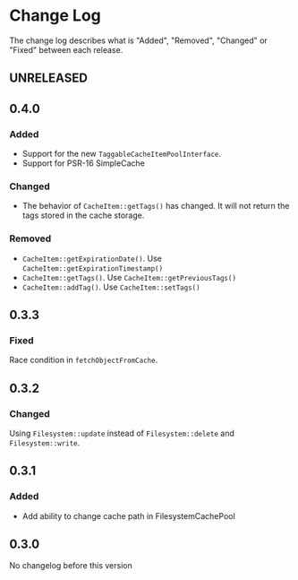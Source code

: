 # Change Log

The change log describes what is "Added", "Removed", "Changed" or "Fixed" between each release. 

## UNRELEASED
## 0.4.0

### Added

* Support for the new `TaggableCacheItemPoolInterface`. 
* Support for PSR-16 SimpleCache

### Changed

* The behavior of `CacheItem::getTags()` has changed. It will not return the tags stored in the cache storage. 

### Removed

* `CacheItem::getExpirationDate()`. Use `CacheItem::getExpirationTimestamp()`
* `CacheItem::getTags()`. Use `CacheItem::getPreviousTags()`
* `CacheItem::addTag()`. Use `CacheItem::setTags()`

## 0.3.3

### Fixed

Race condition in `fetchObjectFromCache`.

## 0.3.2

### Changed

Using `Filesystem::update` instead of `Filesystem::delete` and `Filesystem::write`.

## 0.3.1

### Added

* Add ability to change cache path in FilesystemCachePool

## 0.3.0

No changelog before this version
